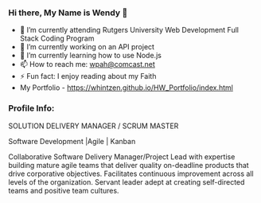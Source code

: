 ### Hi there, My Name is Wendy  👋

<!--
**whintzen/whintzen** is a ✨ _special_ ✨ repository because its `README.md` (this file) appears on your GitHub profile.

Here are some ideas to get you started:

- 🔭 I’m currently working on Node.JS
- 🌱 I’m currently learning ...
- 👯 I’m looking to collaborate on ...
- 🤔 I’m looking for help with ...
- 💬 Ask me about ...
- 📫 How to reach me: wpah@comcast.net...
- 😄 Pronouns: ...
- ⚡ Fun fact: ...
-->

- 🔭 I’m currently attending Rutgers University Web Development Full Stack Coding Program
- 🔭 I’m currently working on an API project
- 🌱 I’m currently learning how to use Node.js 
- 📫 How to reach me: wpah@comcast.net
- ⚡ Fun fact: I enjoy reading about my Faith
- My Portfolio - https://whintzen.github.io/HW_Portfolio/index.html

### Profile Info:  
SOLUTION DELIVERY MANAGER / SCRUM MASTER
  
  Software Development |Agile | Kanban
  
  Collaborative Software Delivery Manager/Project Lead with expertise building mature agile teams that deliver quality
  on-deadline products that drive corporative objectives. Facilitates continuous improvement across all levels of the
  organization. Servant leader adept at creating self-directed teams and positive team cultures. 


